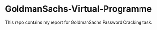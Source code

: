 # GoldmanSachs-Virtual-Programme
This repo contains my report for GoldmanSachs Password Cracking task.
